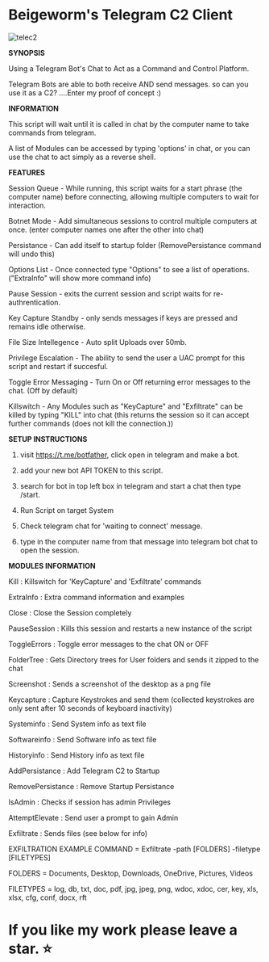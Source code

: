 # Beigeworm's Telegram C2 Client 
![telec2](https://github.com/beigeworm/Powershell-Tools-and-Toys/assets/93350544/58ec957d-4792-4d5a-9f06-ced4ccc3408d)

**SYNOPSIS**

Using a Telegram Bot's Chat to Act as a Command and Control Platform.

Telegram Bots are able to both receive AND send messages. so can you use it as a C2? ....Enter my proof of concept :)


**INFORMATION**

This script will wait until it is called in chat by the computer name to take commands from telegram.

A list of Modules can be accessed by typing 'options' in chat, or you can use the chat to act simply as a reverse shell.


**FEATURES**

Session Queue          - While running, this script waits for a start phrase (the computer name) before connecting, allowing multiple computers to wait for interaction.

Botnet Mode            - Add simultaneous sessions to control multiple computers at once. (enter computer names one after the other into chat)

Persistance            - Can add itself to startup folder (RemovePersistance command will undo this)

Options List           - Once connected type "Options" to see a list of operations. ("ExtraInfo" will show more command info)

Pause Session          - exits the current session and script waits for re-authrentication.

Key Capture Standby    - only sends messages if keys are pressed and remains idle otherwise.

File Size Intellegence - Auto split Uploads over 50mb.

Privilege Escalation   - The ability to send the user a UAC prompt for this script and restart if succesful.

Toggle Error Messaging - Turn On or Off returning error messages to the chat. (Off by default)

Killswitch             - Any Modules such as "KeyCapture" and "Exfiltrate" can be killed by typing "KILL" into chat
                         (this returns the session so it can accept further commands (does not kill the connection.))


**SETUP INSTRUCTIONS**

1. visit https://t.me/botfather, click open in telegram and make a bot.
  
2. add your new bot API TOKEN to this script.
   
3. search for bot in top left box in telegram and start a chat then type /start.
   
4. Run Script on target System
   
5. Check telegram chat for 'waiting to connect' message.
    
6. type in the computer name from that message into telegram bot chat to open the session.


**MODULES INFORMATION**

Kill              : Killswitch for 'KeyCapture' and 'Exfiltrate' commands

ExtraInfo         : Extra command information and examples

Close             : Close the Session completely

PauseSession      : Kills this session and restarts a new instance of the script

ToggleErrors      : Toggle error messages to the chat ON or OFF

FolderTree        : Gets Directory trees for User folders and sends it zipped to the chat

Screenshot        : Sends a screenshot of the desktop as a png file

Keycapture        : Capture Keystrokes and send them (collected keystrokes are only sent after 10 seconds of keyboard inactivity)

Systeminfo        : Send System info as text file

Softwareinfo      : Send Software info as text file

Historyinfo       : Send History info as text file

AddPersistance    : Add Telegram C2 to Startup

RemovePersistance : Remove Startup Persistance

IsAdmin           : Checks if session has admin Privileges

AttemptElevate    : Send user a prompt to gain Admin

Exfiltrate        : Sends files (see below for info)

 EXFILTRATION EXAMPLE COMMAND  =  Exfiltrate -path [FOLDERS] -filetype [FILETYPES]
 
 FOLDERS = Documents, Desktop, Downloads, OneDrive, Pictures, Videos
 
 FILETYPES = log, db, txt, doc, pdf, jpg, jpeg, png, wdoc, xdoc, cer, key, xls, xlsx, cfg, conf, docx, rft


 # If you like my work please leave a star. ⭐
